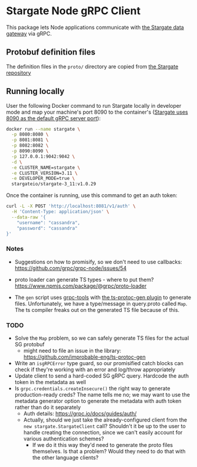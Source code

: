 # Stargate Node gRPC Client

This package lets Node applications communicate with [the Stargate data gateway](https://stargate.io/) via gRPC.

## Protobuf definition files

The definition files in the `proto/` directory are copied from [the Stargate repository](https://github.com/stargate/stargate/tree/master/grpc-proto/proto)

## Running locally

User the following Docker command to run Stargate locally in developer mode and map your machine's port 8090 to the container's ([Stargate uses 8090 as the default gRPC server port](https://github.com/stargate/stargate/blob/master/grpc/src/main/java/io/stargate/grpc/impl/GrpcImpl.java#L64)):

```bash
docker run --name stargate \
  -p 8080:8080 \
  -p 8081:8081 \
  -p 8082:8082 \
  -p 8090:8090 \
  -p 127.0.0.1:9042:9042 \
  -d \
  -e CLUSTER_NAME=stargate \
  -e CLUSTER_VERSION=3.11 \
  -e DEVELOPER_MODE=true \
  stargateio/stargate-3_11:v1.0.29
```

Once the container is running, use this command to get an auth token:

```bash
curl -L -X POST 'http://localhost:8081/v1/auth' \
  -H 'Content-Type: application/json' \
  --data-raw '{
    "username": "cassandra",
    "password": "cassandra"
}'
```


### Notes

- Suggestions on how to promisify, so we don't need to use callbacks: https://github.com/grpc/grpc-node/issues/54
- proto loader can generate TS types - where to put them? https://www.npmjs.com/package/@grpc/proto-loader

- The `gen` script uses [grpc-tools](https://github.com/grpc/grpc-node/tree/master/packages/grpc-tools) with [the ts-protoc-gen plugin](https://github.com/improbable-eng/ts-protoc-gen) to generate files. Unfortunately, we have a type/message in query.proto called `Map`. The ts compiler freaks out on the generated TS file because of this.


### TODO

- Solve the `Map` problem, so we can safely generate TS files for the actual SG protobuf
    - might need to file an issue in the library: https://github.com/improbable-eng/ts-protoc-gen
- Write an `isgRPCError` type guard, so our promisified catch blocks can check if they're working with an error and log/throw appropriately
- Update client to send a hard-coded SG gRPC query. Hardcode the auth token in the metadata as well
- Is `grpc.credentials.createInsecure()` the right way to generate production-ready creds? The name tells me no; we may want to use the metadata generator option to generate the metadata with auth token rather than do it separately
    - Auth details: https://grpc.io/docs/guides/auth/
    - Actually, should we just take the already-configured client from the `new stargate.StargateClient` call? Shouldn't it be up to the user to handle creating the connection, since we can't easily account for various authentication schemes?
        - If we do it this way they'd need to generate the proto files themselves. Is that a problem? Would they need to do that with the other language clients?